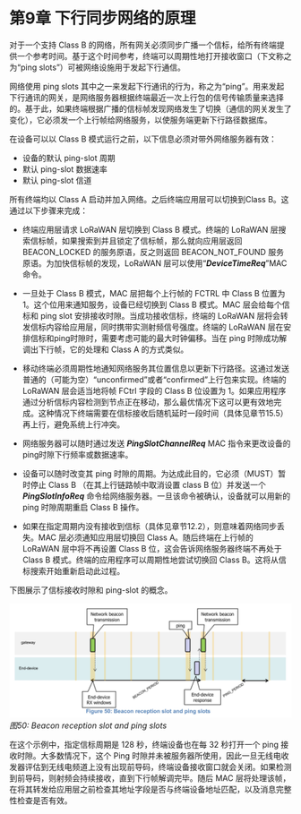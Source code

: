 # 第9章 下行同步网络的原理

对于一个支持 Class B 的网络，所有网关必须同步广播一个信标，给所有终端提供一个参考时间。基于这个时间参考，终端可以周期性地打开接收窗口（下文称之为“ping slots”）可被网络设施用于发起下行通信。

网络使用 ping slots 其中之一来发起下行通讯的行为，称之为“ping”。用来发起下行通讯的网关，是网络服务器根据终端最近一次上行包的信号传输质量来选择的。基于此，如果终端根据广播的信标帧发现网络发生了切换（通信的网关发生了变化），它必须发一个上行帧给网络服务，以使服务端更新下行路径数据库。

在设备可以以 Class B 模式运行之前，以下信息必须对带外网络服务器有效：

- 设备的默认 ping-slot 周期
- 默认 ping-slot 数据速率
- 默认 ping-slot 信道

所有终端均以 Class A 启动并加入网络。之后终端应用层可以切换到Class B。这通过以下步骤来完成：

- 终端应用层请求 LoRaWAN 层切换到 Class B 模式。终端的 LoRaWAN 层搜索信标帧，如果搜索到并且锁定了信标帧，那么就向应用层返回 BEACON_LOCKED 的服务原语，反之则返回 BEACON_NOT_FOUND 服务原语。为加快信标帧的发现，LoRaWAN 层可以使用“***DeviceTimeReq***”MAC命令。

- 一旦处于 Class B 模式，MAC 层把每个上行帧的 FCTRL 中 Class B 位置为1。这个位用来通知服务，设备已经切换到 Class B 模式。MAC 层会给每个信标和 ping slot 安排接收时隙。当成功接收信标，终端的 LoRaWAN 层将会转发信标内容给应用层，同时携带实测射频信号强度。终端的 LoRaWAN 层在安排信标和ping时隙时，需要考虑可能的最大时钟偏移。当在 ping 时隙成功解调出下行帧，它的处理和 Class A 的方式类似。
 
- 移动终端必须周期性地通知网络服务其位置信息以更新下行路径。这通过发送普通的（可能为空）“unconfirmed”或者“confirmed”上行包来实现。终端的 LoRaWAN 层会适当地将帧 FCtrl 字段的 Class B 位设置为 1。如果应用程序通过分析信标内容检测到节点正在移动，那么最优情况下这可以更有效地完成。这种情况下终端需要在信标接收后随机延时一段时间（具体见章节15.5）再上行，避免系统上行冲突。

- 网络服务器可以随时通过发送 ***PingSlotChannelReq*** MAC 指令来更改设备的 ping时隙下行频率或数据速率。

- 设备可以随时改变其 ping 时隙的周期。为达成此目的，它必须（MUST）暂时停止 Class B （在其上行链路帧中取消设置 class B 位）并发送一个 ***PingSlotInfoReq*** 命令给网络服务器。一旦该命令被确认，设备就可以用新的 ping 时隙周期重启 Class B 操作。

- 如果在指定周期内没有接收到信标（具体见章节12.2），则意味着网络同步丢失。MAC 层必须通知应用层切换回 Class A。随后终端在上行帧的 LoRaWAN 层中将不再设置 Class B 位，这会告诉网络服务器终端不再处于 Class B 模式。终端的应用程序可以周期性地尝试切换回 Class B。这将从信标搜索开始重新启动此过程。

下图展示了信标接收时隙和 ping-slot 的概念。

![](./media/15672401069192.jpg)
<i class="lora-table-name">图50: Beacon reception slot and ping slots</i>

在这个示例中，指定信标周期是 128 秒，终端设备也在每 32 秒打开一个 ping 接收时隙。大多数情况下，这个 Ping 时隙并未被服务器所使用，因此一旦无线电收发器评估到无线电频道上没有出现前导码，终端设备接收窗口就会关闭。如果检测到前导码，则射频会持续接收，直到下行帧解调完毕。随后 MAC 层将处理该帧，在将其转发给应用层之前检查其地址字段是否与终端设备地址匹配，以及消息完整性检查是否有效。

